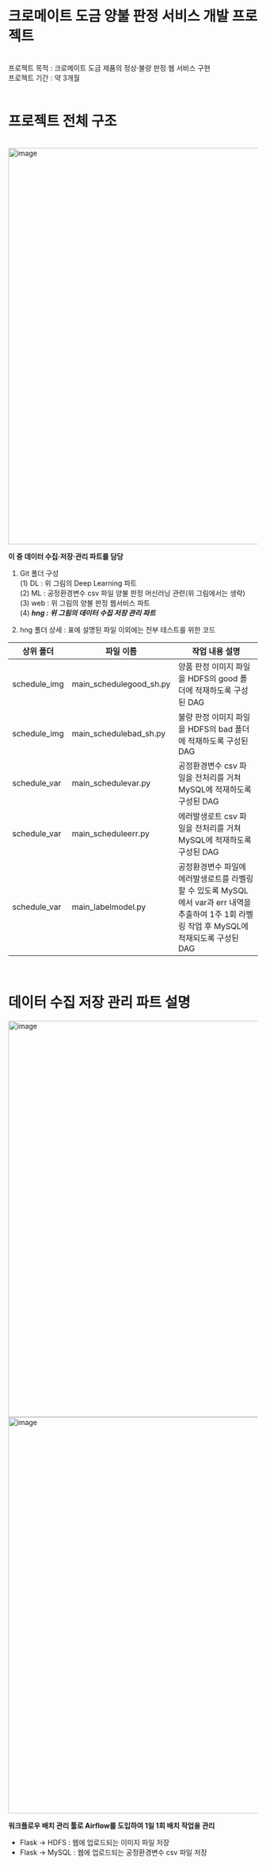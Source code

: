 # 크로메이트 도금 양불 판정 서비스 개발 프로젝트
<br>
프로젝트 목적 : 크로메이트 도금 제품의 정상·불량 판정 웹 서비스 구현
<br>
프로젝트 기간 : 약 3개월
<br>
<br>

# 프로젝트 전체 구조
<br>
<img width="800" alt="image" src="https://user-images.githubusercontent.com/108378151/218929701-16ac2769-8b41-45f3-8c99-67842c52c2cb.png">

**이 중 데이터 수집·저장·관리 파트를 담당**

1. Git 폴더 구성<br>
(1) DL : 위 그림의 Deep Learning 파트<br>
(2) ML : 공정환경변수 csv 파일 양불 판정 머신러닝 관련(위 그림에서는 생략)<br>
(3) web : 위 그림의 양불 판정 웹서비스 파트<br>
(4) ***hng : 위 그림의 데이터 수집 저장 관리 파트***<br>

2. hng 폴더 상세 : 표에 설명된 파일 이외에는 전부 테스트를 위한 코드

| 상위 폴더     | 파일 이름                | 작업 내용 설명 |
| ------       | ----                    | -------       | 
| schedule_img | main_schedulegood_sh.py | 양품 판정 이미지 파일을 HDFS의 good 폴더에 적재하도록 구성된 DAG |
| schedule_img | main_schedulebad_sh.py  | 불량 판정 이미지 파일을 HDFS의 bad 폴더에 적재하도록 구성된 DAG |
| schedule_var | main_schedulevar.py     | 공정환경변수 csv 파일을 전처리를 거쳐 MySQL에 적재하도록 구성된 DAG |
| schedule_var | main_scheduleerr.py     | 에러발생로트 csv 파일을 전처리를 거쳐 MySQL에 적재하도록 구성된 DAG |
| schedule_var | main_labelmodel.py      | 공정환경변수 파일에 에러발생로트를 라벨링할 수 있도록 MySQL에서 var과 err 내역을 추출하여 1주 1회 라벨링 작업 후 MySQL에 적재되도록 구성된 DAG |
<br>

# 데이터 수집 저장 관리 파트 설명
<img width="800" alt="image" src="https://user-images.githubusercontent.com/108378151/218930620-190b6297-0686-4d1e-a7d1-ec49f5a0b169.png">
<img width="800" alt="image" src="https://user-images.githubusercontent.com/108378151/218931493-3aae7dfe-a2e8-458e-8a97-28e6adec7815.png">

**워크플로우 배치 관리 툴로 Airflow를 도입하여 1일 1회 배치 작업을 관리**

* Flask -> HDFS  : 웹에 업로드되는 이미지 파일 저장
* Flask -> MySQL : 웹에 업로드되는 공정환경변수 csv 파일 저장
